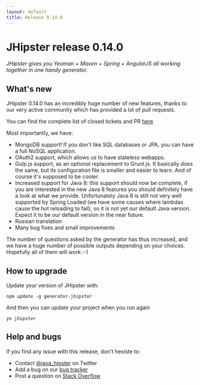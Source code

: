 ```yaml
---
layout: default
title: Release 0.14.0
---
```


JHipster release 0.14.0
==================

*JHipster gives you Yeoman + Maven + Spring + AngularJS all working together in one handy generator.*

What's new
----------

JHipster 0.14.0 has an incredibly huge number of new features, thanks to our very active community which has provided a lot of pull requests.

You can find the complete list of closed tickets and PR [here](https://github.com/jhipster/generator-jhipster/issues?milestone=3&page=1&state=closed)

Most importantly, we have:

- MongoDB support! If you don't like SQL databases or JPA, you can have a full NoSQL application.
- OAuth2 support, which allows us to have stateless webapps.
- Gulp.js support, as an optional replacement to Grunt.js. It basically does the same, but its configuration file is smaller and easier to learn. And of course it's supposed to be cooler.
- Increased support for Java 8: this support should now be complete, if you are interested in the new Java 8 features you should definitely have a look at what we provide. Unfortunately Java 8 is still not very well supported by Spring Loaded (we have some causes where lambdas cause the hot reloading to fail), so it is not yet our default Java version. Expect it to be our default version in the near future.
- Russian translation
- Many bug fixes and small improvements

The number of questions asked by the generator has thus increased, and we have a huge number of possible outputs depending on your choices. Hopefully all of them will work :-)

How to upgrade
------------

Update your version of JHipster with:

```
npm update -g generator-jhipster
```

And then you can update your project when you run again

```
yo jhipster
```

Help and bugs
--------------

If you find any issue with this release, don't hesiste to:

- Contact [@java_hipster](https://twitter.com/java_hipster) on Twitter
- Add a bug on our [bug tracker](https://github.com/jhipster/generator-jhipster/issues?state=open)
- Post a question on [Stack Overflow](http://stackoverflow.com/tags/jhipster/info)
